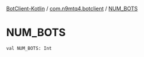 [BotClient-Kotlin](../index.md) / [com.n9mtq4.botclient](index.md) / [NUM_BOTS](.)


# NUM_BOTS

`val NUM_BOTS: Int`


